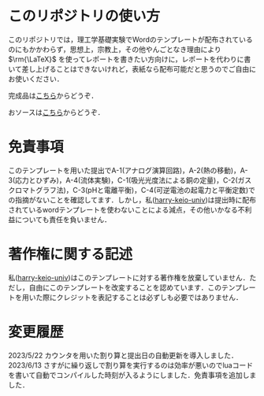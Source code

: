 # このリポジトリの使い方

このリポジトリでは，理工学基礎実験でWordのテンプレートが配布されているのにもかかわらず，思想上，宗教上，その他やんごとなき理由により $\rm{\LaTeX}$ を使ってレポートを書きたい方向けに，レポートを代わりに書いて差し上げることはできないけれど，表紙なら配布可能だと思うのでご自由にお使いください．

完成品は[こちら](https://github.com/harry-keio-univ/kisozi/blob/master/mytemp.pdf)からどうぞ．

おソースは[こちら](https://github.com/harry-keio-univ/kisozi/blob/master/mytemp.tex)からどうぞ．


# 免責事項

このテンプレートを用いた提出でA-1(アナログ演算回路)，A-2(熱の移動)，A-3(応力とひずみ)，A-4(流体実験)，C-1(吸光光度法による銅の定量)，C-2(ガスクロマトグラフ法)，C-3(pHと電離平衡)，C-4(可逆電池の起電力と平衡定数)での指摘がないことを確認してます．しかし，私([harry-keio-univ](https://github.com/harry-keio-univ))は提出時に配布されているwordテンプレートを使わないことによる減点，その他いかなる不利益についても責任を負いません．

# 著作権に関する記述

私([harry-keio-univ](https://github.com/harry-keio-univ))はこのテンプレートに対する著作権を放棄していません．ただし，自由にこのテンプレートを改変することを認めています．このテンプレートを用いた際にクレジットを表記することは必ずしも必要ではありません．
# 変更履歴

2023/5/22 カウンタを用いた割り算と提出日の自動更新を導入しました．
2023/6/13 さすがに繰り返しで割り算を実行するのは効率が悪いのでluaコードを書いて自動でコンパイルした時刻が入るようにしました．免責事項を追加しました．